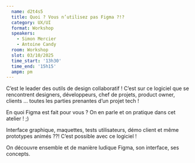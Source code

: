 ```yaml
---
  name: d2t4s5
  title: Quoi ? Vous n’utilisez pas Figma ?!?
  category: UX/UI
  format: Workshop
  speakers: 
    - Simon Mercier
    - Antoine Candy
  room: Workshop
  slot: 03/10/2025
  time_start: '13h30'
  time_end: '15h15'
  ampm: pm
---
```

C’est le leader des outils de design collaboratif ! C’est sur ce logiciel que se rencontrent designers, développeurs, chef de projets, product owner, clients ... toutes les parties prenantes d’un projet tech !

En quoi Figma est fait pour vous ? On en parle et on pratique dans cet atelier ! ;)

Interface graphique, maquettes, tests utilisateurs, démo client et même prototypes animés ??! C’est possible avec ce logiciel !

On découvre ensemble et de manière ludique Figma, son interface, ses concepts.
